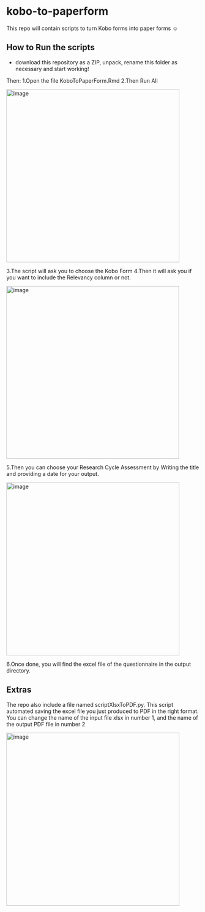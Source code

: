 # kobo-to-paperform
This repo will contain scripts to turn Kobo forms into paper forms ☺️ 

## How to Run the scripts

- download this repository as a ZIP, unpack, rename this folder as necessary and start working!

Then:
1.Open the file KoboToPaperForm.Rmd
2.Then Run All

<img width="452" alt="image" src="https://user-images.githubusercontent.com/73339994/223978805-9a233dbb-9707-446f-8306-d94a07ad0d01.png">

3.The script will ask you to choose the Kobo Form
4.Then it will ask you if you want to include the Relevancy column or not.

<img width="451" alt="image" src="https://user-images.githubusercontent.com/73339994/223978961-5008a1e4-7760-407d-9798-1fa89c183216.png">

5.Then you can choose your Research Cycle Assessment by Writing the title and providing a date for your output. 

<img width="452" alt="image" src="https://user-images.githubusercontent.com/73339994/223979123-463bda39-239f-4cd6-9dc0-5cb4a1f84680.png">

6.Once done, you will find the excel file of the questionnaire in the output directory.

## Extras

The repo also include a file named scriptXlsxToPDF.py. This script automated saving the excel file you just produced to PDF in the right format. You can change the name of the input file xlsx in number 1, and the name of the output PDF file in number 2

<img width="452" alt="image" src="https://user-images.githubusercontent.com/73339994/223979473-7f5adcd7-fb14-4654-98ed-fdb602257657.png">



